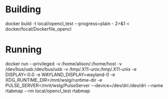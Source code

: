 # Building
docker build -t local/opencl_test --progress=plain - 2>&1 < docker/focal/Dockerfile_opencl
# Running
docker run --privileged -v /home/alison/:/home/host -v /dev/bus/usb:/dev/bus/usb -v /tmp/.X11-unix:/tmp/.X11-unix -e DISPLAY=:0.0 -e WAYLAND_DISPLAY=wayland-0 -e XDG_RUNTIME_DIR=/mnt/wslg/runtime-dir -e PULSE_SERVER=/mnt/wslg/PulseServer --device=/dev/dri:/dev/dri --name rtabmap --rm local/opencl_test rtabmap

